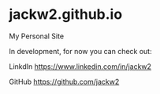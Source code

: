 # jackw2.github.io
My Personal Site

In development, for now you can check out:

LinkdIn https://www.linkedin.com/in/jackw2

GitHub https://github.com/jackw2

